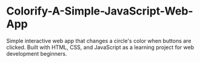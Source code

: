 # Colorify-A-Simple-JavaScript-Web-App
Simple interactive web app that changes a circle's color when buttons are clicked. Built with HTML, CSS, and JavaScript as a learning project for web development beginners.
